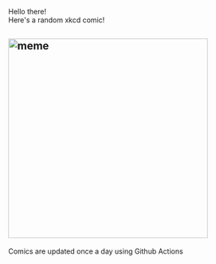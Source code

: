 Hello there! <br>Here's a random xkcd comic!<br>
## <img src="https://imgs.xkcd.com/comics/collectors_edition.png" alt="meme" width="400"/><br>
Comics are updated once a day using Github Actions